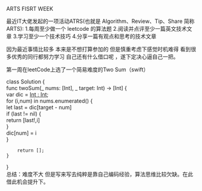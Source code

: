 ARTS FISRT WEEK

最近IT大佬发起的一项活动ATRS(也就是 Algorithm、Review、Tip、Share 简称ARTS):
1.每周至少做一个 leetcode 的算法题
2.阅读并点评至少一篇英文技术文章
3.学习至少一个技术技巧
4.分享一篇有观点和思考的技术文章

因为最近事情比较多 本来是不想打算参加的 但是慎重考虑下感觉时机难得 看到很多优秀的同行都努力学习 自己还有什么借口呢 ，遂下定决心逼自己一把。

第一周在leetCode上选了一个简易难度的Two Sum（swift）

class Solution {  
    func twoSum(_ nums: [Int], _ target: Int) -> [Int] {  
        var dic = [Int : Int]();  
         for (i,num) in nums.enumerated() {  
            let last = dic[target - num]  
            if (last != nil) {  
                return [last!,i]  
            }  
            dic[num] = i  
        }  
          
        return [];  
    }  
}  
总结：难度不大 但是写来写去纯粹是靠自己编码经验，算法思维比较欠缺。在此借此机会提升下。
